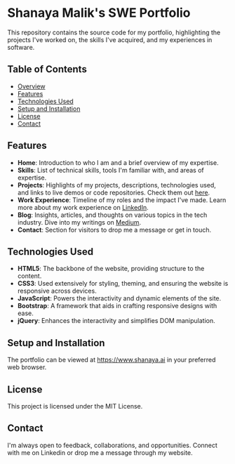 # Shanaya Malik's SWE Portfolio

This repository contains the source code for my portfolio, highlighting the projects I've worked on, the skills I've acquired, and my experiences in software.

## Table of Contents

- [Overview](#overview)
- [Features](#features)
- [Technologies Used](#technologies-used)
- [Setup and Installation](#setup-and-installation)
- [License](#license)
- [Contact](#contact)  

## Features

- **Home**: Introduction to who I am and a brief overview of my expertise.
- **Skills**: List of technical skills, tools I'm familiar with, and areas of expertise.
- **Projects**: Highlights of my projects, descriptions, technologies used, and links to live demos or code repositories. Check them out [here](https://github.com/shanayamalik).
- **Work Experience**: Timeline of my roles and the impact I've made. Learn more about my work experience on [LinkedIn](https://www.linkedin.com/in/shanaya-malik/).
- **Blog**: Insights, articles, and thoughts on various topics in the tech industry. Dive into my writings on [Medium](https://medium.com/@shanaya.malik).
- **Contact**: Section for visitors to drop me a message or get in touch.

## Technologies Used

- **HTML5**: The backbone of the website, providing structure to the content.
- **CSS3**: Used extensively for styling, theming, and ensuring the website is responsive across devices.
- **JavaScript**: Powers the interactivity and dynamic elements of the site.
- **Bootstrap**: A framework that aids in crafting responsive designs with ease.
- **jQuery**: Enhances the interactivity and simplifies DOM manipulation.

## Setup and Installation

The portfolio can be viewed at https://www.shanaya.ai in your preferred web browser. 

## License
This project is licensed under the MIT License.

## Contact
I'm always open to feedback, collaborations, and opportunities. Connect with me on Linkedin or drop me a message through my website.
